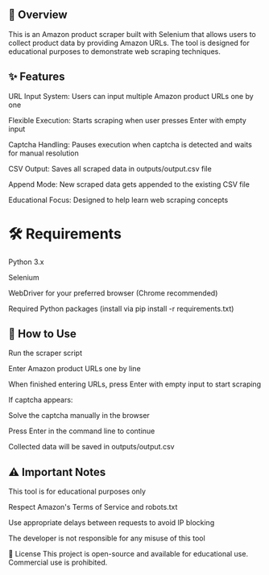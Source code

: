 ## 📌 Overview
This is an Amazon product scraper built with Selenium that allows users to collect product data by providing Amazon URLs. The tool is designed for educational purposes to demonstrate web scraping techniques.

## ✨ Features
URL Input System: Users can input multiple Amazon product URLs one by one

Flexible Execution: Starts scraping when user presses Enter with empty input

Captcha Handling: Pauses execution when captcha is detected and waits for manual resolution

CSV Output: Saves all scraped data in outputs/output.csv file

Append Mode: New scraped data gets appended to the existing CSV file

Educational Focus: Designed to help learn web scraping concepts

# 🛠 Requirements
Python 3.x

Selenium

WebDriver for your preferred browser (Chrome recommended)

Required Python packages (install via pip install -r requirements.txt)

## 🚀 How to Use
Run the scraper script

Enter Amazon product URLs one by line

When finished entering URLs, press Enter with empty input to start scraping

If captcha appears:

Solve the captcha manually in the browser

Press Enter in the command line to continue

Collected data will be saved in outputs/output.csv

## ⚠ Important Notes
This tool is for educational purposes only

Respect Amazon's Terms of Service and robots.txt

Use appropriate delays between requests to avoid IP blocking

The developer is not responsible for any misuse of this tool

📜 License
This project is open-source and available for educational use. Commercial use is prohibited.


